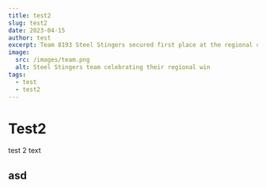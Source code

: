 ```yaml
---
title: test2
slug: test2
date: 2023-04-15
author: test
excerpt: Team 8193 Steel Stingers secured first place at the regional competition with their innovative robot design.
image:
  src: /images/team.png
  alt: Steel Stingers team celebrating their regional win
tags:
  - test
  - test2
---
```



# Test2

test 2 text

## asd